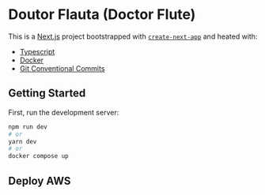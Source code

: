 # Doutor Flauta (Doctor Flute)

This is a [Next.js](https://nextjs.org/) project bootstrapped with [`create-next-app`](https://github.com/vercel/next.js/tree/canary/packages/create-next-app) and heated with:

- [Typescript](https://www.typescriptlang.org/)
- [Docker](https://www.docker.com/)
- [Git Conventional Commits](https://www.conventionalcommits.org/)

## Getting Started

First, run the development server:

```bash
npm run dev
# or
yarn dev
# or
docker compose up
```

## Deploy AWS
